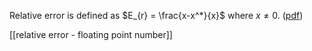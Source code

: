 Relative error is defined as $E_{r} = \frac{x-x^*}{x}$ where $x \neq 0$. ([pdf](zotero://open-pdf/library/items/I5WT2TUR?page=40&annotation=CVEJPY7P))

[[relative error - floating point number]]

